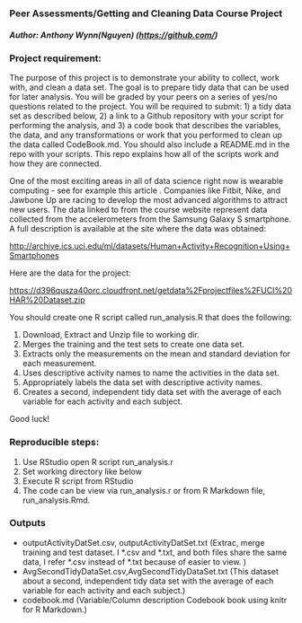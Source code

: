 <!-- Make sure that the knitr package is installed and loaded. -->
<!-- For more info on the package options see http://yihui.name/knitr/options -->

<!-- Replace below with the title of your project -->
### Peer Assessments/Getting and Cleaning Data Course Project
##### Author: Anthony Wynn(Nguyen) (https://github.com/)
<!-- Enter the code required to load your data in the space below. The data will be loaded but the line of code won't show up in your write up (echo=FALSE) in order to save space-->



<!-- In the remainder of the document, add R code chunks as needed -->

### Project requirement:

The purpose of this project is to demonstrate your ability to collect, work with, and clean a data set. The goal is to prepare tidy data that can be used for later analysis. You will be graded by your peers on a series of yes/no questions related to the project. You will be required to submit: 1) a tidy data set as described below, 2) a link to a Github repository with your script for performing the analysis, and 3) a code book that describes the variables, the data, and any transformations or work that you performed to clean up the data called CodeBook.md. You should also include a README.md in the repo with your scripts. This repo explains how all of the scripts work and how they are connected. 

One of the most exciting areas in all of data science right now is wearable computing - see for example this article . Companies like Fitbit, Nike, and Jawbone Up are racing to develop the most advanced algorithms to attract new users. The data linked to from the course website represent data collected from the accelerometers from the Samsung Galaxy S smartphone. A full description is available at the site where the data was obtained:

http://archive.ics.uci.edu/ml/datasets/Human+Activity+Recognition+Using+Smartphones

Here are the data for the project:

https://d396qusza40orc.cloudfront.net/getdata%2Fprojectfiles%2FUCI%20HAR%20Dataset.zip

 You should create one R script called run_analysis.R that does the following:
  1. Download, Extract and Unzip file to working dir.
  2. Merges the training and the test sets to create one data set.
  3. Extracts only the measurements on the mean and standard deviation for each measurement. 
  4. Uses descriptive activity names to name the activities in the data set.
  5. Appropriately labels the data set with descriptive activity names. 
  6. Creates a second, independent tidy data set with the average of each variable for each activity and each subject. 

Good luck!

### Reproducible steps:
1. Use RStudio open R script  run_analysis.r
2. Set working directory like below 
3. Execute R script from RStudio  
4. The code can be view via run_analysis.r or from R Markdown file, run_analysis.Rmd.

### Outputs
  * outputActivityDatSet.csv, outputActivityDatSet.txt (Extrac, merge training and test dataset. I *.csv and *.txt, and both files share the same data, I refer *.csv instead of *.txt because of easier to view. )
  * AvgSecondTidyDataSet.csv,AvgSecondTidyDataSet.txt (This dataset about a second, independent tidy data set with the average of each variable for each activity and each subject.)
  * codebook.md (Variable/Column description Codebook book using knitr for R Markdown.)
